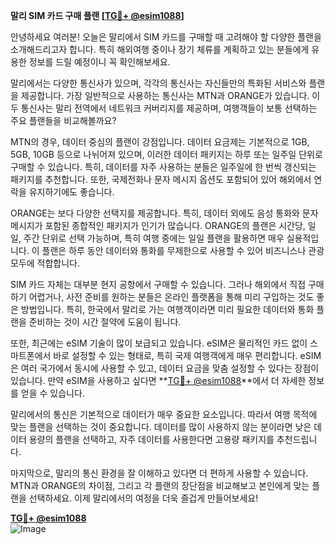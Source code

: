 **말리 SIM 카드 구매 플랜 [[TG💪+ @esim1088](https://t.me/s/esim1088)]**

안녕하세요 여러분! 오늘은 말리에서 SIM 카드를 구매할 때 고려해야 할 다양한 플랜을 소개해드리고자 합니다. 특히 해외여행 중이나 장기 체류를 계획하고 있는 분들에게 유용한 정보를 드릴 예정이니 꼭 확인해보세요.

말리에서는 다양한 통신사가 있으며, 각각의 통신사는 자신들만의 특화된 서비스와 플랜을 제공합니다. 가장 일반적으로 사용하는 통신사는 MTN과 ORANGE가 있습니다. 이 두 통신사는 말리 전역에서 네트워크 커버리지를 제공하며, 여행객들이 보통 선택하는 주요 플랜들을 비교해볼까요?

MTN의 경우, 데이터 중심의 플랜이 강점입니다. 데이터 요금제는 기본적으로 1GB, 5GB, 10GB 등으로 나뉘어져 있으며, 이러한 데이터 패키지는 하루 또는 일주일 단위로 구매할 수 있습니다. 특히, 데이터를 자주 사용하는 분들은 일주일에 한 번씩 갱신되는 패키지를 추천합니다. 또한, 국제전화나 문자 메시지 옵션도 포함되어 있어 해외에서 연락을 유지하기에도 좋습니다.

ORANGE는 보다 다양한 선택지를 제공합니다. 특히, 데이터 외에도 음성 통화와 문자 메시지가 포함된 종합적인 패키지가 인기가 많습니다. ORANGE의 플랜은 시간당, 일일, 주간 단위로 선택 가능하며, 특히 여행 중에는 일일 플랜을 활용하면 매우 실용적입니다. 이 플랜은 하루 동안 데이터와 통화를 무제한으로 사용할 수 있어 비즈니스나 관광 모두에 적합합니다.

SIM 카드 자체는 대부분 현지 공항에서 구매할 수 있습니다. 그러나 해외에서 직접 구매하기 어렵거나, 사전 준비를 원하는 분들은 온라인 플랫폼을 통해 미리 구입하는 것도 좋은 방법입니다. 특히, 한국에서 말리로 가는 여행객이라면 미리 필요한 데이터와 통화 플랜을 준비하는 것이 시간 절약에 도움이 됩니다.

또한, 최근에는 eSIM 기술이 많이 보급되고 있습니다. eSIM은 물리적인 카드 없이 스마트폰에서 바로 설정할 수 있는 형태로, 특히 국제 여행객에게 매우 편리합니다. eSIM은 여러 국가에서 동시에 사용할 수 있고, 데이터 요금을 맞춤 설정할 수 있다는 장점이 있습니다. 만약 eSIM을 사용하고 싶다면 **[TG💪+ @esim1088](https://t.me/s/esim1088)**에서 더 자세한 정보를 얻을 수 있습니다.

말리에서의 통신은 기본적으로 데이터가 매우 중요한 요소입니다. 따라서 여행 목적에 맞는 플랜을 선택하는 것이 중요합니다. 데이터를 많이 사용하지 않는 분이라면 낮은 데이터 용량의 플랜을 선택하고, 자주 데이터를 사용한다면 고용량 패키지를 추천드립니다.

마지막으로, 말리의 통신 환경을 잘 이해하고 있다면 더 편하게 사용할 수 있습니다. MTN과 ORANGE의 차이점, 그리고 각 플랜의 장단점을 비교해보고 본인에게 맞는 플랜을 선택하세요. 이제 말리에서의 여정을 더욱 즐겁게 만들어보세요!

**[TG💪+ @esim1088](https://t.me/s/esim1088)**  
![Image](https://i.postimg.cc/Y0z9fWf4/image.png)